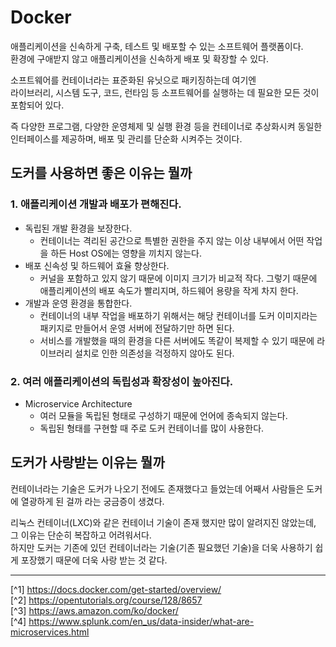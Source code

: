 # Docker
애플리케이션을 신속하게 구축, 테스트 및 배포할 수 있는 소프트웨어 플랫폼이다.<br>
환경에 구애받지 않고 애플리케이션을 신속하게 배포 및 확장할 수 있다.

소프트웨어를 컨테이너라는 표준화된 유닛으로 패키징하는데 여기엔<br>
라이브러리, 시스템 도구, 코드, 런타임 등 소프트웨어를 실행하는 데 필요한 모든 것이 포함되어 있다.

즉 다양한 프로그램, 다양한 운영체제 및 실행 환경 등을 컨테이너로 추상화시켜 동일한 인터페이스를 제공하며, 배포 및 관리를 단순화 시켜주는 것이다.

## 도커를 사용하면 좋은 이유는 뭘까
### 1. 애플리케이션 개발과 배포가 편해진다.
- 독립된 개발 환경을 보장한다.
  - 컨테이너는 격리된 공간으로 특별한 권한을 주지 않는 이상 내부에서 어떤 작업을 하든 Host OS에는 영향을 끼치지 않는다.
- 배포 신속성 및 하드웨어 효율 향상한다.
  - 커널을 포함하고 있지 않기 때문에 이미지 크기가 비교적 작다. 그렇기 때문에 애플리케이션의 배포 속도가 빨리지며, 하드웨어 용량을 작게 차지 한다.
- 개발과 운영 환경을 통합한다.
  - 컨테이너의 내부 작업을 배포하기 위해서는 해당 컨테이너를 도커 이미지라는 패키지로 만들어서 운영 서버에 전달하기만 하면 된다.
  - 서비스를 개발했을 때의 환경을 다른 서버에도 똑같이 복제할 수 있기 때문에 라이브러리 설치로 인한 의존성을 걱정하지 않아도 된다.

### 2. 여러 애플리케이션의 독립성과 확장성이 높아진다.
- Microservice Architecture
  - 여러 모듈을 독립된 형태로 구성하기 때문에 언어에 종속되지 않는다.
  - 독립된 형태를 구현할 때 주로 도커 컨테이너를 많이 사용한다.

## 도커가 사랑받는 이유는 뭘까
컨테이너라는 기술은 도커가 나오기 전에도 존재했다고 들었는데 어째서 사람들은 도커에 열광하게 된 걸까 라는 궁금증이 생겼다.

리눅스 컨테이너(LXC)와 같은 컨테이너 기술이 존재 했지만 많이 알려지진 않았는데, 그 이유는 단순히 복잡하고 어려워서다.<br>
하지만 도커는 기존에 있던 컨테이너라는 기술(기존 필요했던 기술)을 더욱 사용하기 쉽게 포장했기 때문에 더욱 사랑 받는 것 같다.

---

[^1] https://docs.docker.com/get-started/overview/<br>
[^2] https://opentutorials.org/course/128/8657<br>
[^3] https://aws.amazon.com/ko/docker/<br>
[^4] https://www.splunk.com/en_us/data-insider/what-are-microservices.html
